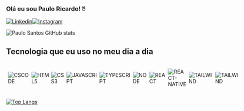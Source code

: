 ### Olá eu sou Paulo Ricardo! 🖔

[![Linkedin](https://img.shields.io/badge/LinkedIn-0077B5?style=for-the-badge&logo=linkedin&logoColor=white)](https://www.linkedin.com/in/paulo-ricardo-faria-santos-541aa01a5/)[![Instagram](https://img.shields.io/badge/Instagram-E4405F?style=for-the-badge&logo=instagram&logoColor=white)](https://www.instagram.com/paulo_ricar_fs/)

![Paulo Santos GitHub stats](https://github-readme-stats.vercel.app/api?username=paulorfsantos17&show_icons=true&theme=dark)

## Tecnologia que eu uso no meu dia a dia
<br/>
<div style="display: flex; gap:5px;align-items:center"><br/>
  <img src="https://img.shields.io/badge/Made%20for-VSCode-1f425f.svg" alt="CSCODE" align="center">
  <img src="https://img.shields.io/badge/HTML5-E34F26?style=for-the-badge&logo=html5&logoColor=white" alt="HTML5" align="center">
  <img src="https://img.shields.io/badge/CSS3-1572B6?style=for-the-badge&logo=css3&logoColor=white" alt="CSS3" align="center">
  <img src="https://img.shields.io/badge/JavaScript-F7DF1E?style=for-the-badge&logo=javascript&logoColor=black" alt="JAVASCRIPT" align="center">
  <img src="https://img.shields.io/badge/TypeScript-007ACC?style=for-the-badge&logo=typescript&logoColor=white" alt="TYPESCRIPT" align="center">
  <img src="https://img.shields.io/badge/Node.js-43853D?style=for-the-badge&logo=node.js&logoColor=white" alt="NODE" align="center">
  <img src="https://img.shields.io/badge/React-20232A?style=for-the-badge&logo=react&logoColor=61DAFB" alt="REACT" align="center">
  <img src="https://img.shields.io/badge/React_Native-20232A?style=for-the-badge&logo=react&logoColor=61DAFB" alt="REACT-NATIVE" align="center">
  
  <img src="https://img.shields.io/badge/Tailwind_CSS-38B2AC?style=for-the-badge&logo=tailwind-css&logoColor=white" alt="TAILWIND" align="center">
  
  <img src="https://img.shields.io/badge/styled--components-DB7093?style=for-the-badge&logo=styled-components&logoColor=white" alt="TAILWIND" align="STYLED-COMPONENTS">


  
</div>

<br/>

[![Top Langs](https://github-readme-stats.vercel.app/api/top-langs/?username=paulorfsantos17&layout=compact)](https://https://github.com/paulorfsantos17)
